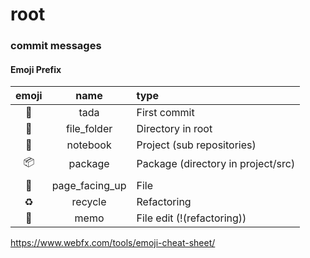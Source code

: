 # root



### commit messages
#### Emoji Prefix
|emoji|name|type|
|:---:|:---:|:---|
|:tada:|tada|First commit|
|:file_folder:|file_folder|Directory in root|
|:notebook:|notebook|Project (sub repositories)|
|:package:|package|Package (directory in project/src)|
|||
|:page_facing_up:|page_facing_up|File|
|:recycle:|recycle|Refactoring|
|:memo:|memo|File edit (!(refactoring))|


https://www.webfx.com/tools/emoji-cheat-sheet/

